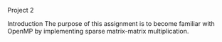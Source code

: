 Project 2

Introduction
The purpose of this assignment is to become familiar with OpenMP by implementing
sparse matrix-matrix multiplication.
